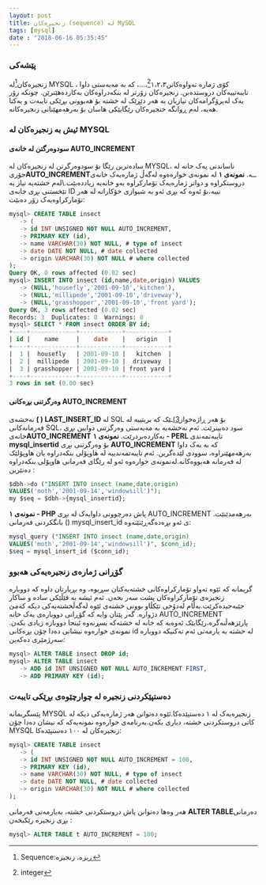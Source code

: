 ```yaml
---
layout: post
title: زنجیرەکان (sequence) لە MySQL
tags: [mysql]
date : "2018-06-16 05:35:45"
---
```


### پێشەکی

زنجیرەکان[^1]لە MYSQL ، کۆی ژماره تەواوەکانن[^2]١،٢،٣،…، کە بە مەبەستی داوا تایبەتییەکان دروستدەبن. زنجیرەکان زۆرتر لە بنکەدراوەکان بەکاردەهێنرێن. چونکە زۆر یەک لەپرۆگرامەکان نیازیان بە هەر دێڕێک لە خشتە بۆ هەبوونی بڕێکی تایبەت و یەکتا هەیە، لەم ڕوانگە خنجیرەکان رێگایێکی هاسان بۆ بەرهەمهێنانی زنجیرەکانە.

### ئیش بە زنجیرەکان لە MYSQL

#### سودوەرگتن لە خانەی AUTO_INCREMENT

سادەترین رێگا بۆ سودوەرگرتن لە زنجیرەکان لە MYSQL، ناساندنی یەک خانە لە جۆری**AUTO_INCREMENT**ــە.
**نمونەی ١**
لە نمونەی خوارەەوە لەگەڵ ژمارەیەک خانەی دروستکراوە و دواتر ژمارەیەک تۆمارکراوە بەو خانەیە زیاددەبێت.\\لەم خشتەیە نیاز بە تێخستنی بڕی خانەی ID نییە،بۆ ئەوە کە بڕی ئەو بە شیوازی خۆکارانە لە هەر تۆمارکراوەیەک زۆر دەبێت:

```sql
mysql> CREATE TABLE insect
   -> (
   -> id INT UNSIGNED NOT NULL AUTO_INCREMENT,
   -> PRIMARY KEY (id),
   -> name VARCHAR(30) NOT NULL, # type of insect
   -> date DATE NOT NULL, # date collected
   -> origin VARCHAR(30) NOT NULL # where collected
);
Query OK, 0 rows affected (0.02 sec)
mysql> INSERT INTO insect (id,name,date,origin) VALUES
   -> (NULL,'housefly','2001-09-10','kitchen'),
   -> (NULL,'millipede','2001-09-10','driveway'),
   -> (NULL,'grasshopper','2001-09-10','front yard');
Query OK, 3 rows affected (0.02 sec)
Records: 3  Duplicates: 0  Warnings: 0
mysql> SELECT * FROM insect ORDER BY id;
+----+-------------+------------+------------+
| id |    name     |    date    |   origin   |
+----+-------------+------------+------------+
|  1 |  housefly   | 2001-09-10 |   kitchen  |
|  2 |  millipede  | 2001-09-10 |  driveway  |
|  3 | grasshopper | 2001-09-10 | front yard |
+----+-------------+------------+------------+
3 rows in set (0.00 sec)
```



#### وەرگرتنی بڕەکانی AUTO_INCREMENT

نەخشەی **( ) LAST_INSERT_ID** لە SQL بۆ هەر ڕاژەخواز[3)](http://wiki.kurd.click/زنجیرەکان_sequence_لە_mysql#fn__3)ـێک کە بریتییە لە فەرمانەکانی SQL، سود دەبینرێت. ئەم نەخشەیە بە مەبەستی وەرگرتنی دوایین بڕی خانەی**AUTO_INCREMENT** بەکاردەبردرێت.
**نمونەی ١ - PERL**
تایبەتمەندی **mysql_insertid** بۆ وەرگرتنی بڕی **AUTO_INCREMENT** کە بە یەک داوا بەرهەمهێنراوە، سوودی لێدەگرین.
ئەم تایبەتمەندییە لە هاوپۆلی بنکەدراوە یان هاوپۆلێک لە فەرمانە هەبووەکانە.لەنمونەی خوارەوە ئەو لە رێگای فەرمانی هاوپۆلی بنکەدراوە دەنێرین :

```sql
$dbh->do ("INSERT INTO insect (name,date,origin)
VALUES('moth','2001-09-14','windowsill')");
my $seq = $dbh->{mysql_insertid};
```

**نمونەی ١ - PHP** پاش دەرچوونی داوایەک لە بڕی AUTO_INCREMENT بەرهەمدێنێت. بانگکردنی فەرمانی () mysql_insert_id ی ئەو بڕەدەگەڕێنێتەوە:

```sql
mysql_query ("INSERT INTO insect (name,date,origin)
VALUES('moth','2001-09-14','windowsill')", $conn_id);
$seq = mysql_insert_id ($conn_id);
```



### گۆڕانی ژمارەی زنجیرەیەکی هەبوو

گریمانە کە ئێوە تەواو تۆمارکراوەکانی خشتەیەکتان سڕیوە، وە بڕیارتان داوە کە دووبارە زنجیرەی تۆمارکراوەکان پشت سەر بخەن. ئەم ئیشە بە فێڵێکی سادە و ساکار جێبەجیدەکرێت.بەڵام لەدۆخی تێکڵاو بوونی خشتەی ئێوە لەگەڵخشتەیەکی دیکە کەمێ دژوارە.
گەر پێتان وایە کە گۆڕانی دووبارەی یەک خانە AUTO_INCREMENT پارێزهەڵنەگرە،رێگایێک ئەوەیە کە خانە لە خشتەکە بسڕنەوە ئینجا دووبارە زیادی بکەن.
نمونەی خوارەوە نیشانی دەدا چۆن بڕەکانی id لە خشتە بە یارمەتی ئەم تەکنیکە دووبارە سەرژمێری دەکەین:

```sql
mysql> ALTER TABLE insect DROP id;
mysql> ALTER TABLE insect
   -> ADD id INT UNSIGNED NOT NULL AUTO_INCREMENT FIRST,
   -> ADD PRIMARY KEY (id);
```



### دەستپێکردنی زنجیرە لە چوارچێوەی بڕێکی تایبەت

پێسگریمانە MYSQL زنجیرەیەک لە ١ دەستپێدەکا.ئێوە دەتوانن هەر ژمارەیەکی دیکە لە کاتی دروستکردنی خشتە، دیاری بکەن.بەرنامەی خوارەوە نمونەیەکە کە نیشان دەدا چۆن MYSQL زنجیرەکان لە ١٠٠ دەستپێدەکا:

```sql
mysql> CREATE TABLE insect
   -> (
   -> id INT UNSIGNED NOT NULL AUTO_INCREMENT = 100,
   -> PRIMARY KEY (id),
   -> name VARCHAR(30) NOT NULL, # type of insect
   -> date DATE NOT NULL, # date collected
   -> origin VARCHAR(30) NOT NULL # where collected
);
```

هەر وەها دەتوانن پاش دروستکردنی خشتە، بەیارمەتی فەرمانی **ALTER TABLE**دەرمانی بڕی زنجیرە رێکبخەن :

```sql
mysql> ALTER TABLE t AUTO_INCREMENT = 100;
```



[^1]:  Sequence:ڕیزه، زنجیره
[^2]:integer
[^3]:client

